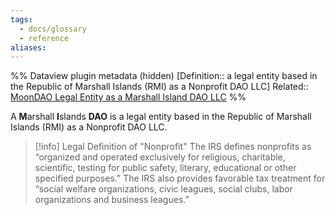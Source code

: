 ```yaml
---
tags:
  - docs/glossary
  - reference
aliases:
---
```

%% Dataview plugin metadata (hidden)
[Definition:: a legal entity based in the Republic of Marshall Islands (RMI) as a Nonprofit DAO LLC]
Related:: [MoonDAO Legal Entity as a Marshall Island DAO LLC](MoonDAO%20Legal%20Entity%20as%20a%20Marshall%20Island%20DAO%20LLC.md)
%%

A **M**arshall **I**slands **DAO** is a legal entity based in the Republic of Marshall Islands (RMI) as a Nonprofit DAO LLC.

>[!info] Legal Definition of "Nonprofit"
>The IRS defines nonprofits as “organized and operated exclusively for religious, charitable, scientific, testing for public safety, literary, educational or other specified purposes.” The IRS also provides favorable tax treatment for “social welfare organizations, civic leagues, social clubs, labor organizations and business leagues.” 